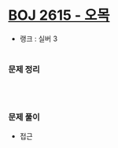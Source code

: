# [BOJ 2615 - 오목](https://www.acmicpc.net/problem/2615)
- 랭크 : 실버 3
  <br><br>
  
### 문제 정리
   <br><br>

### 문제 풀이
- 접근
  

    
    


    
    


